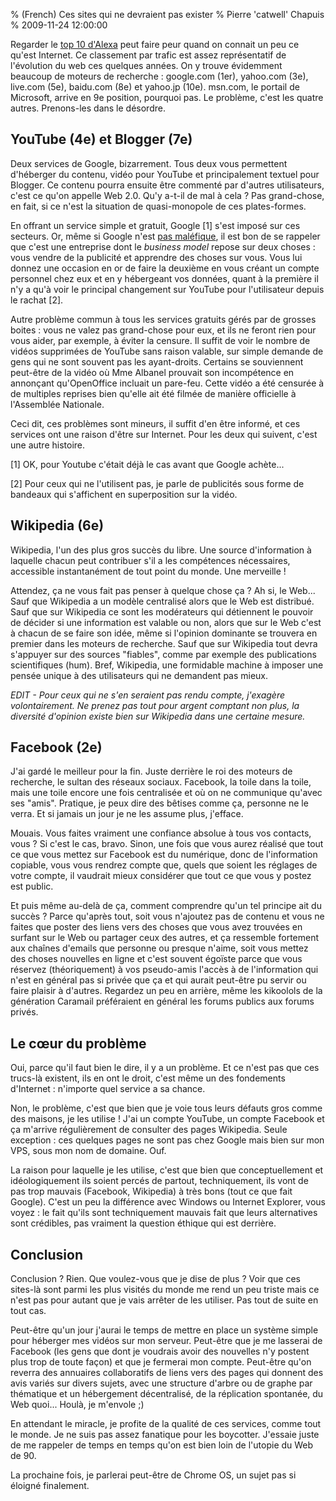 % (French) Ces sites qui ne devraient pas exister
% Pierre 'catwell' Chapuis
% 2009-11-24 12:00:00

<!--@
  description = "Certains sites essaient de recréer le Web dans des silos."
-->


Regarder le [top 10 d'Alexa](http://www.alexa.com/topsites) peut faire peur quand on connait un peu ce qu'est Internet. Ce classement par trafic est assez représentatif de l'évolution du web ces quelques années. On y trouve évidemment beaucoup de moteurs de recherche : google.com (1er), yahoo.com (3e), live.com (5e), baidu.com (8e) et yahoo.jp (10e). msn.com, le portail de Microsoft, arrive en 9e position, pourquoi pas. Le problème, c'est les quatre autres. Prenons-les dans le désordre.

## YouTube (4e) et Blogger (7e)

Deux services de Google, bizarrement. Tous deux vous permettent d'héberger du contenu, vidéo pour YouTube et principalement textuel pour Blogger. Ce contenu pourra ensuite être commenté par d'autres utilisateurs, c'est ce qu'on appelle Web 2.0. Qu'y a-t-il de mal à cela ? Pas grand-chose, en fait, si ce n'est la situation de quasi-monopole de ces plates-formes.

En offrant un service simple et gratuit, Google [1] s'est imposé sur ces secteurs. Or, même si Google n'est [pas maléfique](http://investor.google.com/conduct.html), il est bon de se rappeler que c'est une entreprise dont le *business model* repose sur deux choses : vous vendre de la publicité et apprendre des choses sur vous. Vous lui donnez une occasion en or de faire la deuxième en vous créant un compte personnel chez eux et en y hébergeant vos données, quant à la première il n'y a qu'à voir le principal changement sur YouTube pour l'utilisateur depuis le rachat [2].

Autre problème commun à tous les services gratuits gérés par de grosses boites : vous ne valez pas grand-chose pour eux, et ils ne feront rien pour vous aider, par exemple, à éviter la censure. Il suffit de voir le nombre de vidéos supprimées de YouTube sans raison valable, sur simple demande de gens qui ne sont souvent pas les ayant-droits. Certains se souviennent peut-être de la vidéo où Mme Albanel prouvait son incompétence en annonçant qu'OpenOffice incluait un pare-feu. Cette vidéo a été censurée à de multiples reprises bien qu'elle ait été filmée de manière officielle à l'Assemblée Nationale.

Ceci dit, ces problèmes sont mineurs, il suffit d'en être informé, et ces services ont une raison d'être sur Internet. Pour les deux qui suivent, c'est une autre histoire.

[1] OK, pour Youtube c'était déjà le cas avant que Google achète...

[2] Pour ceux qui ne l'utilisent pas, je parle de publicités sous forme de bandeaux qui s'affichent en superposition sur la vidéo.

## Wikipedia (6e)

Wikipedia, l'un des plus gros succès du libre. Une source d'information à laquelle chacun peut contribuer s'il a les compétences nécessaires, accessible instantanément de tout point du monde. Une merveille !

Attendez, ça ne vous fait pas penser à quelque chose ça ? Ah si, le Web... Sauf que Wikipedia a un modèle centralisé alors que le Web est distribué. Sauf que sur Wikipedia ce sont les modérateurs qui détiennent le pouvoir de décider si une information est valable ou non, alors que sur le Web c'est à chacun de se faire son idée, même si l'opinion dominante se trouvera en premier dans les moteurs de recherche. Sauf que sur Wikipedia tout devra s'appuyer sur des sources "fiables", comme par exemple des publications scientifiques (hum). Bref, Wikipedia, une formidable machine à imposer une pensée unique à des utilisateurs qui ne demandent pas mieux.

*EDIT - Pour ceux qui ne s'en seraient pas rendu compte, j'exagère
volontairement. Ne prenez pas tout pour argent comptant non plus, la
diversité d'opinion existe bien sur Wikipedia dans une certaine
mesure.*

## Facebook (2e)

J'ai gardé le meilleur pour la fin. Juste derrière le roi des moteurs de recherche, le sultan des réseaux sociaux. Facebook, la toile dans la toile, mais une toile encore une fois centralisée et où on ne communique qu'avec ses "amis". Pratique, je peux dire des bêtises comme ça, personne ne le verra. Et si jamais un jour je ne les assume plus, j'efface.

Mouais. Vous faites vraiment une confiance absolue à tous vos contacts, vous ? Si c'est le cas, bravo. Sinon, une fois que vous aurez réalisé que tout ce que vous mettez sur Facebook est du numérique, donc de l'information copiable, vous vous rendrez compte que, quels que soient les réglages de votre compte, il vaudrait mieux considérer que tout ce que vous y postez est public.

Et puis même au-delà de ça, comment comprendre qu'un tel principe ait du succès ? Parce qu'après tout, soit vous n'ajoutez pas de contenu et vous ne faites que poster des liens vers des choses que vous avez trouvées en surfant sur le Web ou partager ceux des autres, et ça ressemble fortement aux chaînes d'emails que personne ou presque n'aime, soit vous mettez des choses nouvelles en ligne et c'est souvent égoïste parce que vous réservez (théoriquement) à vos pseudo-amis l'accès à de l'information qui n'est en général pas si privée que ça et qui aurait peut-être pu servir ou faire plaisir à d'autres. Regardez un peu en arrière, même les kikoolols de la génération Caramail préféraient en général les forums publics aux forums privés.

## Le cœur du problème

Oui, parce qu'il faut bien le dire, il y a un problème. Et ce n'est pas que ces trucs-là existent, ils en ont le droit, c'est même un des fondements d'Internet : n'importe quel service a sa chance.

Non, le problème, c'est que bien que je voie tous leurs défauts gros comme des maisons, je les utilise ! J'ai un compte YouTube, un compte Facebook et ça m'arrive régulièrement de consulter des pages Wikipedia. Seule exception : ces quelques pages ne sont pas chez Google mais bien sur mon VPS, sous mon nom de domaine. Ouf.

La raison pour laquelle je les utilise, c'est que bien que conceptuellement et idéologiquement ils soient percés de partout, techniquement, ils vont de pas trop mauvais (Facebook, Wikipedia) à très bons (tout ce que fait Google). C'est un peu la différence avec Windows ou Internet Explorer, vous voyez : le fait qu'ils sont techniquement mauvais fait que leurs alternatives sont crédibles, pas vraiment la question éthique qui est derrière.

## Conclusion

Conclusion ? Rien. Que voulez-vous que je dise de plus ? Voir que ces sites-là sont parmi les plus visités du monde me rend un peu triste mais ce n'est pas pour autant que je vais arrêter de les utiliser. Pas tout de suite en tout cas.

Peut-être qu'un jour j'aurai le temps de mettre en place un système simple pour héberger mes vidéos sur mon serveur. Peut-être que je me lasserai de Facebook (les gens que dont je voudrais avoir des nouvelles n'y postent plus trop de toute façon) et que je fermerai mon compte. Peut-être qu'on reverra des annuaires collaboratifs de liens vers des pages qui donnent des avis variés sur divers sujets, avec une structure d'arbre ou de graphe par thématique et un hébergement décentralisé, de la réplication spontanée, du Web quoi... Houlà, je m'envole ;)

En attendant le miracle, je profite de la qualité de ces services, comme tout le monde. Je ne suis pas assez fanatique pour les boycotter. J'essaie juste de me rappeler de temps en temps qu'on est bien loin de l'utopie du Web de 90.

La prochaine fois, je parlerai peut-être de Chrome OS, un sujet pas si éloigné finalement.
